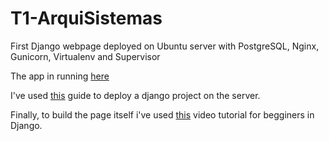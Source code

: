 # T1-ArquiSistemas
First Django webpage deployed on Ubuntu server with PostgreSQL, Nginx, Gunicorn, Virtualenv and Supervisor

The app in running [here](http://charette9.ing.puc.cl/)

I've used [this](https://jee-appy.blogspot.com/2017/01/deply-django-with-nginx.html) guide to deploy a django project on the server.

Finally, to build the page itself i've used [this](https://www.youtube.com/watch?v=QVX-etwgvJ8&t=2949s) video tutorial for begginers in Django.
